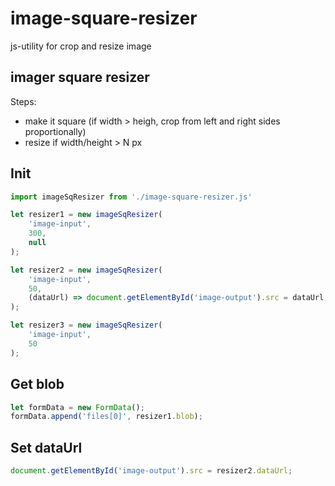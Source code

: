 # image-square-resizer
js-utility for crop and resize image

## imager square resizer  
Steps:

* make it square (if width &gt; heigh, crop from left and right sides proportionally)
* resize if width/height &gt; N px

## Init

```js
import imageSqResizer from './image-square-resizer.js'

let resizer1 = new imageSqResizer(
    'image-input',
    300,
    null 
);

let resizer2 = new imageSqResizer(
    'image-input',
    50,
    (dataUrl) => document.getElementById('image-output').src = dataUrl;
);

let resizer3 = new imageSqResizer(
    'image-input',
    50
);
```

## Get blob

```js
let formData = new FormData();
formData.append('files[0]', resizer1.blob);
```

## Set dataUrl

```js
document.getElementById('image-output').src = resizer2.dataUrl;
```